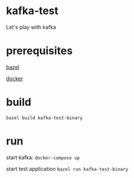 # kafka-test

Let's play with kafka

# prerequisites

[bazel](https://bazel.build/)

[docker](https://www.docker.com/)

# build

```bazel build kafka-test-binary```

# run

start kafka:
```docker-compose up```

start test application
```bazel run kafka-test-binary```
